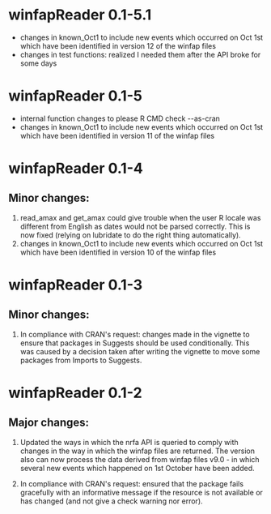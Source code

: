 # winfapReader 0.1-5.1
- changes in known_Oct1 to include new events which occurred on Oct 1st which have been identified in version 12 of the winfap files 
- changes in test functions: realized I needed them after the API broke for some days 


# winfapReader 0.1-5
- internal function changes to please R CMD check --as-cran 
- changes in known_Oct1 to include new events which occurred on Oct 1st which have been identified in version 11 of the winfap files 

# winfapReader 0.1-4

## Minor changes:

1. read_amax and get_amax could give trouble when the user R locale was different from English as dates would not be parsed correctly. This is now fixed (relying on lubridate to do the right thing automatically). 
2. changes in known_Oct1 to include new events which occurred on Oct 1st which have been identified in version 10 of the winfap files 

# winfapReader 0.1-3

## Minor changes:

1.  In compliance with CRAN's request: changes made in the vignette to ensure that packages in Suggests should be used conditionally. This was caused by a decision taken after writing the vignette to move some packages from Imports to Suggests.

# winfapReader 0.1-2 

## Major changes:

1.  Updated the ways in which the nrfa API is queried to comply with changes in the way in which the winfap files are returned. The version also can now process the data derived from winfap files v9.0 - in which several new events which happened on 1st October have been added.

2.  In compliance with CRAN's request: ensured that the package fails gracefully with an informative message if the resource is not available or has changed (and not give a check warning nor error).
